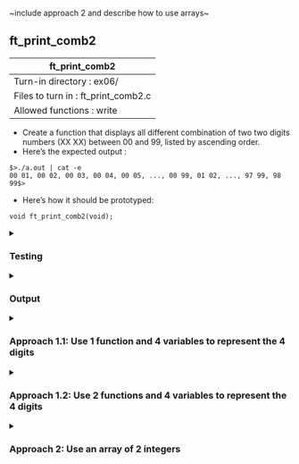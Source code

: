 ~include approach 2 and describe how to use arrays~


## ft_print_comb2

|               ft_print_comb2        |
|---------------------------------|
| Turn-in directory : ex06/       |
| Files to turn in : ft_print_comb2.c |
| Allowed functions : write       |
- Create a function that displays all different combination of two two digits numbers
(XX XX) between 00 and 99, listed by ascending order.
- Here’s the expected output :
```
$>./a.out | cat -e
00 01, 00 02, 00 03, 00 04, 00 05, ..., 00 99, 01 02, ..., 97 99, 98 99$>
```
- Here’s how it should be prototyped:
```
void ft_print_comb2(void);
```

<details>
<summary><h3>Testing</h3></summary>
<pre><code> int	main(void)
{
	ft_print_comb2();
	return (0);
} </code></pre>

See [testing file](main.c)
</details>

<details>
<summary><h3>Output</h3></summary>

This is a shortened version of the output (The full output is 34,648 characters)
<pre><code>00 01, 00 02, 00 03, 00 04, 00 05, 00 06, 00 07, 00 08, 00 09, 00 10, 00 11, 00 12, 00 13, 00 14, 00 15, 00 16, 00 17, 00 18, 00 19, 00 20, 00 21, 00 22, 00 23, 00 24, 00 25, 00 26, 00 27, 00 28, 00 29, 00 30, 00 31, 00 32, 00 33, 00 34, 00 35, 00 36, 00 37, 00 38, 00 39, 00 40, 00 41, 00 42, 00 43, 00 44, 00 45, 00 46, 00 47, 00 48, 00 49, 00 50, 00 51, 00 52, 00 53, 00 54, 00 55, 00 56, 00 57, 00 58, 00 59, 00 60, 00 61, 00 62, 00 63, 00 64, 00 65, 00 66, 00 67, 00 68, 00 69, 00 70, 00 71, 00 72, 00 73, 00 74, 00 75, 00 76, 00 77, 00 78, 00 79, 00 80, 00 81, 00 82, 00 83, 00 84, 00 85, 00 86, 00 87, 00 88, 00 89, 00 90, 00 91, 00 92, 00 93, 00 94, 00 95, 00 96, 00 97, 00 98, 00 99, 01 02, 01 03, 01 04, 01 05, 01 06, ... , 95 96, 95 97, 95 98, 95 99, 96 97, 96 98, 96 99, 97 98, 97 99, 98 99</code></pre>

Note that <code>00 99</code> is followed by <code>01 02</code>. In other words, <code>01 00</code> is skipped because <code>00</code> is less than <code>01</code> and <code>01 01</code> is skipped since the 2-digit combinations are the same. As the first 2-digit combination 'increases', there will be fewer possible combinations for the second 2-digit combination, such that by the time the first 2-digit combination is <code>98</code>, there is only one possible combination for the second 2-digit combination (i.e., <code>99</code> to make <code>98 99</code>)
</details>

<details>
<summary><h3><b>Approach 1.1: Use 1 function and 4 variables to represent the 4 digits</b></h3></summary>
This <a href=ft_print_comb2_v1_1.c>answer</a> uses the same approach as was used for <a href=../05_ft_print_comb/ft_print_comb.c>ft_print_comb</a>. In other words, it uses 4 variables to represent each of the 4 digits and 4 <code>while</code> loops to go through each of their values. 

A key thing to note is that we don't use the last combination of digits (i.e., <code>98 99</code>) to set the <code>while</code> loop conditions. This is unlike <a href=../05_ft_print_comb/ft_print_comb.c>ft_print_comb</a> where we had used the last combination of <code>789</code> to set the conditions. Here, if we had used the following (i.e., only allow <code>a2</code> to go up to 8), we would not be able to get combinations like <code>09 10</code>. 
<pre><code>a1 = 47;
while (++a1 <= 57)
	a2 = 47;
	while (++a2 <= 56)
		b1 = 47; 
		while (++b1 <= 57)
			b2 = 47; 
			while (++b2 <= 57)
</code></pre>

As a result, we rely on a big <code>if</code> statement to make sure that the 2-digit combinations differ from each other (i.e., <code>(a1 != b1 || a2 != b2)</code>) and that the second 2-digit combination is lower than the first (i.e., <code>((a1 < b1) || ((a1 == b1) && (a2 < b2)))</code>). When these conditions are not met, the loops moves onto the next values and does not print combinations like <code>00 00</code>, <code>10 01</code>, or <code>01 00</code>.

To keep this code succinct, a few tricks were used: 
- Since the <code>if</code> statement only has one command, we omit the curly braces for it, saving two lines 
- Instead of using a line for each while loop to increment the variable at the end of the <code>write</code> commands, we increment the variables in the <code>while</code> loop <i>before</i> they are used. Because of this, we have to take care when initialising the variables. We would typically initialise the variables at <code>'0'</code> or <code>48</code> so that this value is used for the first loop. Since we are incrementing the values before they are used in the first loop, we should initialise them at <code>47</code> instead. Given this, I prefer to use the ASCII numbers. Instead of ASCII numbers, the code would have to use <code>'\\'</code> (ASCII number 47):
<pre><code>a1 = '\';
while (++a1 <= '9')
+++
	a2 = '\';
	while (++a2 <= '9')
	...
		b1 = '\';
		while (++b1 <= '9')
		...
			b2 = '\';
			while (++b2 <= '9')
			... </code></pre>


Despite the above efforts, the function remains over 25 lines long and thus not in line with The Norme. <a href=ft_print_comb2_v1_2.c>Approach 1.2</a> uses 2 functions to overcome this issue. 

</details>

<details>
<summary><h3><b>Approach 1.2: Use 2 functions and 4 variables to represent the 4 digits</b></h3></summary>
This <a href=ft_print_comb2_v1_2.c>answer</a> splits the code in <a href=ft_print_comb2_v1_1.c>Approach 1.1</a> into two functions. 

Specifically, the commands to write the digits are delegated to the <code>ft_write_it_all</code> function. This is simply done by copying and pasting the necessary codes into the new function and making sure that all the ingredients needed in the new function are specified (i.e., the 4 variables representing the 4 digits).

When creating such helper functions, I personally find it easier to think about how the function will be used (What information does it need? Do I need it to return something for something else in the code to work?) and first come up with: <code>ft_write_it_all(a1, a2, b1, b2);</code>. Thereafter, I declare it as follows: <code>void	ft_write_it_all(char a1, char a2, char b1, char b2)</code> and begin writing the commands within <code>ft_write_it_all</code>.

</details>

<details>
<summary><h3><b>Approach 2: Use an array of 2 integers</b></h3></summary>
This <a href=ft_print_comb2_v2.c>approach</a> uses an array to 'hold' all the variables needed for the task. An array is suitable since the variables we need are of the same data type (either <code>char</code> or <code>int</code>). 

While we can use an array to hold the 4 digits, I chose to hold two integers within the array. For instance, for the last combination of numbers (<code>98 99</code>), <code>array[0]</code> will hold <code>98</code> and <code>array[1]</code> will hold <code>99</code>. As a result, the <code>while</code> loop conditions can simply be set according to the last combination (<code>98 99</code>). Also, the <code>if</code> statement comparing the two 2-digit combinations is more intuitive.
<pre><code>while (++array[0] <= 98)
{
	while (++array[1] <= 99)
	{
		if (array[0] < array[1])</code></pre>

The logic of the <code>while</code> loops in <code>ft_print_comb2</code> is for the first number to loop from 0 to 98 and the second number to loop from 1 to 99. Since I've chosen to increment the value before it is used in the <code>while</code> loop condition, the first number (array[0]) is initialised at -1. The second number would typically be initialised at <code>array[1] = array[0] + 1</code>, but given the way the incrementing has been set up, it is now simply <code>array[1] = array[0]</code>. 

The code would look as follows if I had incremented inside the <code>while</code> loops:
<pre><code>array[0] = 0; 
while (array[0] <= 98)
{
	array[1] = array[0] + 1;
	while (array[1] <= 99>)
	{
		...
		array[1]++;
	}
	array[0]++;	
}</code></pre> 

We use <code>ft_print_nb</code> to write these numbers. Let's start first with numbers that of a single digit (i.e., those less than 10):
<pre><code>write(1, "0", 1);
nb += 48;
write(1, &nb, 1);
</code></pre>
Here, we first remember to print '0' in front of the actual number. We also add 48 to the number to get to the actual character. For instance, if the <code>nb</code> was 1, trying to display nb as it is will cause the <code>write</code> command to refer to "Start of Heading", a non-printable character with the ASCII value of 1. Instead, we want to print <code>'1'</code> which has an ASCII value of 49. Therefore, we add 48 to <code>nb</code> before printing it.

Now, for numbers greater than 9, we print the first digit separately to the second digit:
<pre><code>a = nb / 10 + 48;
b = nb % 10 + 48;
write(1, &a, 1);
write(1, &b, 1);
</code></pre>

To get the first digit, we divide the number by 10. If the number was 42, dividing it by 10 will give us 4. It won't give us 4.2 because we are dealing purely with integers here: since the dividend and the divisor are integers, the quotient (i.e., the result) will also be an integer. As before, we add 48 to the result so that we print the character (e.g., <code>'4'</code>).

To get the second digit, we use the modulo operator. If the number was 42, 42 modulo 10 will give us 2 (i.e., the remainder after we divide 42 by 10). We add 48 to this result and viola, we get <code>'2'</code>.

</details>
